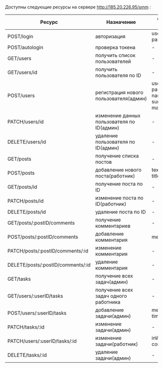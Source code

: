 Доступны следующие ресурсы на сервере http://185.20.226.95/smm :

| Ресурс | Назначение | Обязательные значения |
|-|-|-|
| POST/login | авторизация | username(String), password(String)   |
| POST/autologin | проверка токена | - |
| GET/users | получить список пользователей | - |
| GET/users/id | получить пользователя по ID | - |
| POST/users | регистрация нового пользователя(админ) | username(String), password(String), name(String), surname(String), mail(String) |
| PATCH/users/id | изменение данных пользователя по ID(админ) | - |
| DELETE/users/id | удаление пользователя по ID(админ) | - |
| GET/posts | получение списка постов | - |
| POST/posts | добавление нового поста(работник) | text(String), title(String) |
| GET/posts/id | получение поста по ID | - |
| PATCH/posts/id | изменение поста по ID(работник) | - |
| DELETE/posts/id | удаление поста по ID | - |
| GET/posts/:postID/comments | получение комментариев | - |
| POST/posts/:postID/comments | добавление комментария | message(String) |
| PATCH/posts/:postID/comments/:id | изменение комментария | - |
| DELETE/posts/:postID/comments/:id | удаление комментария | - |
| GET/tasks | получение всех задач(админ) | - |
| GET/users/:userID/tasks | получение всех задач одного работника  | - |
| POST/users/:userID/tasks | добавление задачи(админ) | message(String), time(Number) |
| PATCH/tasks/:id | изменение задачи(админ)  | - |
| PATCH/users/:userID/tasks/:id | изменение задачи(работник) | inWOrk(Boolean), completed(Boolean) |
| DELETE/tasks/:id | удаление задачи(админ) | - |
